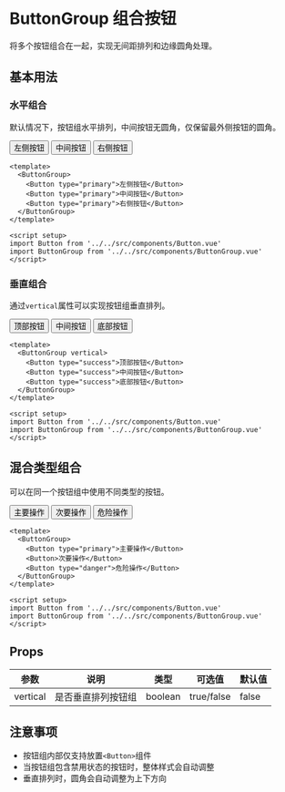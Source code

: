 # ButtonGroup 组合按钮

将多个按钮组合在一起，实现无间距排列和边缘圆角处理。

## 基本用法

### 水平组合

默认情况下，按钮组水平排列，中间按钮无圆角，仅保留最外侧按钮的圆角。

<script setup>
// import Button from '../../src/components/Button.vue'
// import ButtonGroup from '../../src/components/ButtonGroup.vue'
</script>
<ButtonGroup>
  <Button type="primary" text border>左侧按钮</Button>
  <Button type="primary" text border>中间按钮</Button>
  <Button type="primary" text border>右侧按钮</Button>
</ButtonGroup>

```vue
<template>
  <ButtonGroup>
    <Button type="primary">左侧按钮</Button>
    <Button type="primary">中间按钮</Button>
    <Button type="primary">右侧按钮</Button>
  </ButtonGroup>
</template>

<script setup>
import Button from '../../src/components/Button.vue'
import ButtonGroup from '../../src/components/ButtonGroup.vue'
</script>
```

### 垂直组合

通过`vertical`属性可以实现按钮组垂直排列。

<ButtonGroup vertical>
    <Button type="success">顶部按钮</Button>
    <Button type="success">中间按钮</Button>
    <Button type="success">底部按钮</Button>
</ButtonGroup>

```vue
<template>
  <ButtonGroup vertical>
    <Button type="success">顶部按钮</Button>
    <Button type="success">中间按钮</Button>
    <Button type="success">底部按钮</Button>
  </ButtonGroup>
</template>

<script setup>
import Button from '../../src/components/Button.vue'
import ButtonGroup from '../../src/components/ButtonGroup.vue'
</script>
```

## 混合类型组合

可以在同一个按钮组中使用不同类型的按钮。

<ButtonGroup>
  <Button type="primary">主要操作</Button>
  <Button>次要操作</Button>
  <Button type="danger">危险操作</Button>
</ButtonGroup>

```vue
<template>
  <ButtonGroup>
    <Button type="primary">主要操作</Button>
    <Button>次要操作</Button>
    <Button type="danger">危险操作</Button>
  </ButtonGroup>
</template>

<script setup>
import Button from '../../src/components/Button.vue'
import ButtonGroup from '../../src/components/ButtonGroup.vue'
</script>
```

## Props

| 参数 | 说明 | 类型 | 可选值 | 默认值 |
|------|------|------|--------|--------|
| vertical | 是否垂直排列按钮组 | boolean | true/false | false |

## 注意事项

- 按钮组内部仅支持放置`<Button>`组件
- 当按钮组包含禁用状态的按钮时，整体样式会自动调整
- 垂直排列时，圆角会自动调整为上下方向